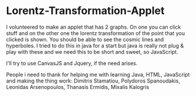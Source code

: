 # Lorentz-Transformation-Applet
I volunteered to make an applet that has 2 graphs. On one you can click stuff and on the other one the lorentz transformation of the point that you clicked is shown. You should be able to see the cosmic lines and hyperboles. I tried to do this in java for a start but java is really not plug & play with these and we need this to be short and sweet, so JavaScript.

I'll try to use CanvasJS and Jquery, if the need arises.

People i need to thank for helping me with learning Java, HTML, JavaScript and making the thing work:
Dimitris Stamatiou,
Polydoros Spanoudakis,
Leonidas Arsenopoulos,
Thanasis Ermidis,
Mixalis Kalogris
